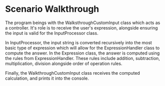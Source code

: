 # Scenario Walkthrough

The program beings with the WalksthroughCustomInput class which acts as a controller. It's role is to receive the user's expression, alongside ensuring the input is valid for the InputProcessor class.

In InputProcessor, the input string is converted recursively into the most basic type of expression which will allow for the ExpressionHandler class to compute the answer. In the Expression class, the answer is computed using the rules from ExpressionHandler. These rules include addition, subtraction, multiplication, division alongside order of operation rules.

Finally, the WalkthroughCustomInput class receives the computed calculation, and prints it into the console.
